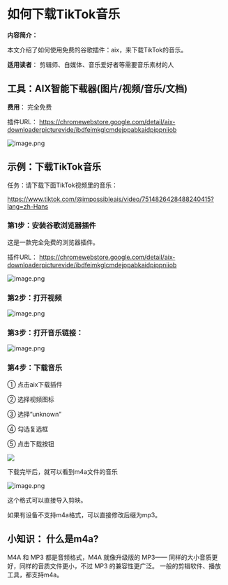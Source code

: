 # 如何下载TikTok音乐

**内容简介：**

本文介绍了如何使用免费的谷歌插件：aix，来下载TikTok的音乐。

**适用读者**： 剪辑师、自媒体、音乐爱好者等需要音乐素材的人

## 工具：AIX智能下载器(图片/视频/音乐/文档)

**费用**： 完全免费

插件URL： https://chromewebstore.google.com/detail/aix-downloaderpicturevide/ibdfeimkglcmdejppabkaidpippniiob

![image.png](https://mdnice007.oss-cn-beijing.aliyuncs.com/obsidian/202507061202125.png)


## 示例：下载TikTok音乐

任务：请下载下面TikTok视频里的音乐：

https://www.tiktok.com/@impossibleais/video/7514826428488240415?lang=zh-Hans

### 第1步：安装谷歌浏览器插件

这是一款完全免费的浏览器插件。 

插件URL： https://chromewebstore.google.com/detail/aix-downloaderpicturevide/ibdfeimkglcmdejppabkaidpippniiob

![image.png](https://mdnice007.oss-cn-beijing.aliyuncs.com/obsidian/202507100802860.png)



### 第2步：打开视频

![image.png](https://mdnice007.oss-cn-beijing.aliyuncs.com/obsidian/202507100758224.png)




### 第3步：打开音乐链接：


![image.png](https://mdnice007.oss-cn-beijing.aliyuncs.com/obsidian/202507100800690.png)

### 第4步：下载音乐

① 点击aix下载插件

② 选择视频图标

③ 选择“unknown”

④ 勾选复选框

⑤ 点击下载按钮



![](https://mdnice007.oss-cn-beijing.aliyuncs.com/obsidian/202507100804002.png)

下载完毕后，就可以看到m4a文件的音乐

![image.png](https://mdnice007.oss-cn-beijing.aliyuncs.com/obsidian/202507100806212.png)

这个格式可以直接导入剪映。 

如果有设备不支持m4a格式，可以直接修改后缀为mp3。

## 小知识： 什么是m4a?

M4A 和 MP3 都是音频格式，M4A 就像升级版的 MP3—— 同样的大小音质更好，同样的音质文件更小，不过 MP3 的兼容性更广泛。  一般的剪辑软件、播放工具，都支持m4a。




